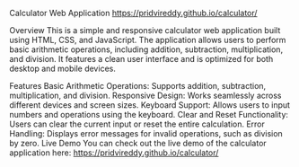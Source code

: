 Calculator Web Application
https://pridvireddy.github.io/calculator/

Overview
This is a simple and responsive calculator web application built using HTML, CSS, and JavaScript. The application allows users to perform basic arithmetic operations, including addition, subtraction, multiplication, and division. It features a clean user interface and is optimized for both desktop and mobile devices.

Features
Basic Arithmetic Operations: Supports addition, subtraction, multiplication, and division.
Responsive Design: Works seamlessly across different devices and screen sizes.
Keyboard Support: Allows users to input numbers and operations using the keyboard.
Clear and Reset Functionality: Users can clear the current input or reset the entire calculation.
Error Handling: Displays error messages for invalid operations, such as division by zero.
Live Demo
You can check out the live demo of the calculator application here: https://pridvireddy.github.io/calculator/
